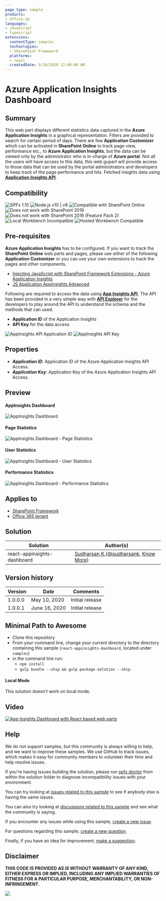 ```yaml
---
page_type: sample
products:
- office-sp
languages:
- javascript
- typescript
extensions:
  contentType: samples
  technologies:
  - SharePoint Framework
  platforms:
  - react
  createdDate: 5/10/2020 12:00:00 AM
---
```

# Azure Application Insights Dashboard

## Summary

This web part displays different statistics data captured in the **Azure Application Insights** in a graphical representation. Filters are provided to search for certain period of days. There are few **Application Customizer** which can be activated in **SharePoint Online** to track page view, performance etc., to **Azure Application Insights**, but the data can be viewed only by the administrator who is in-charge of **Azure portal**. Not all the users will have access to this data, this web gupart will provide access to those data that can be used by the portal administrators and developers to keep track of the page performance and hits. Fetched insights data using **[Application Insights API](https://dev.applicationinsights.io/)**.


## Compatibility

![SPFx 1.10](https://img.shields.io/badge/SPFx-1.10.0-green.svg) 
![Node.js v10 | v8](https://img.shields.io/badge/Node.js-v10%20%7C%20v8-green.svg) 
![Compatible with SharePoint Online](https://img.shields.io/badge/SharePoint%20Online-Compatible-green.svg)
![Does not work with SharePoint 2019](https://img.shields.io/badge/SharePoint%20Server%202019-Incompatible-red.svg "SharePoint Server 2019 requires SPFx 1.4.1 or lower")
![Does not work with SharePoint 2016 (Feature Pack 2)](https://img.shields.io/badge/SharePoint%20Server%202016%20(Feature%20Pack%202)-Incompatible-red.svg "SharePoint Server 2016 Feature Pack 2 requires SPFx 1.1")
![Local Workbench Incompatible](https://img.shields.io/badge/Local%20Workbench-Incompatible-red.svg "Requires API access")
![Hosted Workbench Compatible](https://img.shields.io/badge/Hosted%20Workbench-Compatible-green.svg)

## Pre-requisites

**Azure Application Insights** has to be configured. If you want to track the **SharePoint Online** web parts and pages, please use either of the following **Application Customizer** or you can use your own extensions to track the pages and other components. 
* [Injecting JavaScript with SharePoint Framework Extensions - Azure Application Insights](https://github.com/pnp/sp-dev-fx-extensions/tree/main/samples/js-application-appinsights)
* [JS Application AppInsights Advanced](https://github.com/pnp/sp-dev-fx-extensions/tree/main/samples/js-application-appinsights-advanced)

Following are required to access the data using **[App Insights API](https://dev.applicationinsights.io/)**. The API has been provided in a very simple way with **[API Explorer](https://dev.applicationinsights.io/apiexplorer)** for the developers to play around the API to understand the schema and the methods that can used.
* **Application ID** of the Application Insights
* **API Key** for the data access

![AppInsights API Application ID](./assets/AppInsights_APIAccess.png)
![AppInsights API Key](./assets/AppInsights_APIKey.png)

## Properties

* **_Application ID_**: Application ID of the Azure Application Insights API Access.
* **_Application Key_**: Application Key of the Azure Application Insights API Access.

## Preview

#### AppInsights Dashboard

![AppInsights Dashboard](./assets/AppInsights_Dashboard.gif)

#### Page Statistics

![AppInsights Dashboard - Page Statistics](./assets/PageStatistics.png)

#### User Statistics

![AppInsights Dashboard - User Statistics](./assets/UserStatistics.png)

#### Performance Statistics

![AppInsights Dashboard - Performance Statistics](./assets/PerformanceStatistics.png)

## Applies to

* [SharePoint Framework](https://docs.microsoft.com/sharepoint/dev/spfx/sharepoint-framework-overview)
* [Office 365 tenant](https://docs.microsoft.com/sharepoint/dev/spfx/set-up-your-development-environment)

## Solution

Solution|Author(s)
--------|---------
react-appinsights-dashboard | [Sudharsan K.](https://github.com/sudharsank)([@sudharsank](https://twitter.com/sudharsank), [Know More](http://windowssharepointserver.blogspot.com/))

## Version history

Version|Date|Comments
-------|----|--------
1.0.0.0|May 10, 2020|Initial release
1.0.0.1|June 16, 2020|Initial release

## Minimal Path to Awesome

- Clone this repository
- From your command line, change your current directory to the directory containing this sample (`react-appinsights-dashboard`, located under `samples`)
- in the command line run:
  - `npm install`
  - `gulp bundle --ship && gulp package-solution --ship`

#### Local Mode

This solution doesn't work on local mode.

## Video

[![App Insights Dashboard with React based web parts](./assets/video-thumbnail.jpg)](https://www.youtube.com/watch?v=ynwGKrvIimo "App Insights Dashboard with React based web parts")

## Help

We do not support samples, but this community is always willing to help, and we want to improve these samples. We use GitHub to track issues, which makes it easy for  community members to volunteer their time and help resolve issues.

If you're having issues building the solution, please run [spfx doctor](https://pnp.github.io/cli-microsoft365/cmd/spfx/spfx-doctor/) from within the solution folder to diagnose incompatibility issues with your environment.

You can try looking at [issues related to this sample](https://github.com/pnp/sp-dev-fx-webparts/issues?q=label%3Areact-appinsights-dashboard) to see if anybody else is having the same issues.

You can also try looking at [discussions related to this sample](https://github.com/pnp/sp-dev-fx-webparts/discussions?discussions_q=label%3Areact-appinsights-dashboard) and see what the community is saying.

If you encounter any issues while using this sample, [create a new issue](https://github.com/pnp/sp-dev-fx-webparts/issues/new?assignees=&labels=Needs%3A+Triage+%3Amag%3A%2Ctype%3Abug-suspected%2Csample%3A%20react-appinsights-dashboard&template=bug-report.yml&sample=react-appinsights-dashboard&authors=@sudharsank&title=react-appinsights-dashboard%20-%20).

For questions regarding this sample, [create a new question](https://github.com/pnp/sp-dev-fx-webparts/issues/new?assignees=&labels=Needs%3A+Triage+%3Amag%3A%2Ctype%3Aquestion%2Csample%3A%20react-appinsights-dashboard&template=question.yml&sample=react-appinsights-dashboard&authors=@sudharsank&title=react-appinsights-dashboard%20-%20).

Finally, if you have an idea for improvement, [make a suggestion](https://github.com/pnp/sp-dev-fx-webparts/issues/new?assignees=&labels=Needs%3A+Triage+%3Amag%3A%2Ctype%3Aenhancement%2Csample%3A%20react-appinsights-dashboard&template=question.yml&sample=react-appinsights-dashboard&authors=@sudharsank&title=react-appinsights-dashboard%20-%20).

## Disclaimer

**THIS CODE IS PROVIDED *AS IS* WITHOUT WARRANTY OF ANY KIND, EITHER EXPRESS OR IMPLIED, INCLUDING ANY IMPLIED WARRANTIES OF FITNESS FOR A PARTICULAR PURPOSE, MERCHANTABILITY, OR NON-INFRINGEMENT.**


<img src="https://telemetry.sharepointpnp.com/sp-dev-fx-webparts/samples/react-appinsights-dashboard" />
